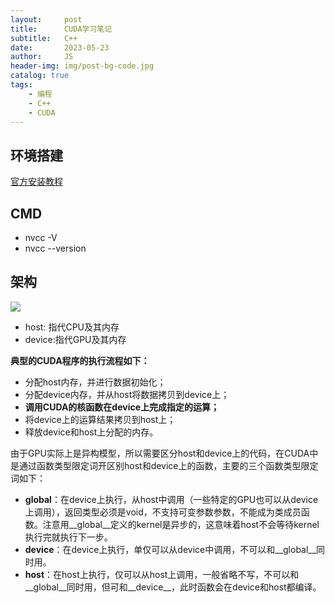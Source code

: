 ```yaml
---
layout:     post
title:      CUDA学习笔记
subtitle:   C++
date:       2023-05-23
author:     JS
header-img: img/post-bg-code.jpg
catalog: true
tags:
    - 编程
    - C++
    - CUDA
---
```


## 环境搭建

[官方安装教程](https://docs.nvidia.com/cuda/cuda-installation-guide-microsoft-windows/index.html)

## CMD

* nvcc -V
* nvcc --version


## 架构

![](https://pic2.zhimg.com/v2-2959e07a36a8dc8f59280f53b43eb9d1_r.jpg)

* host: 指代CPU及其内存
* device:指代GPU及其内存

**典型的CUDA程序的执行流程如下：**

* 分配host内存，并进行数据初始化；
* 分配device内存，并从host将数据拷贝到device上；
* **调用CUDA的核函数在device上完成指定的运算；**
* 将device上的运算结果拷贝到host上；
* 释放device和host上分配的内存。

由于GPU实际上是异构模型，所以需要区分host和device上的代码，在CUDA中是通过函数类型限定词开区别host和device上的函数，主要的三个函数类型限定词如下：

* __global__：在device上执行，从host中调用（一些特定的GPU也可以从device上调用），返回类型必须是void，不支持可变参数参数，不能成为类成员函数。注意用__global__定义的kernel是异步的，这意味着host不会等待kernel执行完就执行下一步。
* __device__：在device上执行，单仅可以从device中调用，不可以和__global__同时用。
* __host__：在host上执行，仅可以从host上调用，一般省略不写，不可以和__global__同时用，但可和__device__，此时函数会在device和host都编译。